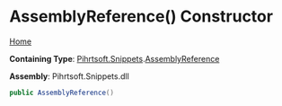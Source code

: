 # AssemblyReference\(\) Constructor

[Home](../../../../README.md)

**Containing Type**: [Pihrtsoft.Snippets](../../README.md)\.[AssemblyReference](../README.md)

**Assembly**: Pihrtsoft\.Snippets\.dll

```csharp
public AssemblyReference()
```

